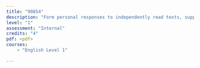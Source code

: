 ```yaml
---
title: "90854"
description: "Form personal responses to independently read texts, supported by evidence"
level: "1"
assessment: "Internal"
credits: "4"
pdf: <pdf>
courses:
    - "English Level 1"
    
---
```

